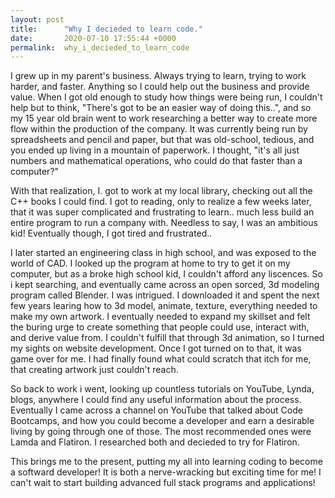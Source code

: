 ```yaml
---
layout: post
title:      "Why I decieded to learn code."
date:       2020-07-10 17:55:44 +0000
permalink:  why_i_decieded_to_learn_code
---
```



I grew up in my parent's business. Always trying to learn, trying to work harder, and faster. Anything so I could help out the business and provide value. When I got old enough to study how things were being run, I couldn't help but to think, "There's got to be an easier way of doing this..", and so my 15 year old brain went to work researching a better way to create more flow within the production of the company. It was currently being run by spreadsheets and pencil and paper, but that was old-school, tedious, and you ended up living in a mountain of paperwork. I thought, "it's all just numbers and mathematical operations, who could do that faster than a computer?"

With that realization, I. got to work at my local library, checking out all the C++ books I could find. I got to reading, only to realize a few weeks later, that it was super complicated and frustrating to learn.. much less build an entire program to run a company with. Needless to say, I was an ambitious kid! Eventually though,  I got tired and frustrated.. 

I later started an engineering class in high school, and was exposed to the world of CAD. I looked up the program at home to try to get it on my computer, but as a broke high school kid, I couldn't afford any liscences. So i kept searching, and eventually came across an open sorced, 3d modeling program called Blender. I was intrigued. I downloaded it and spent the next few years learing how to 3d model, animate, texture, everything needed to make my own artwork. I eventually needed to expand my skillset and felt the buring urge to create something that people could use, interact with, and derive value from. I couldn't fulfill that through 3d animation, so I turned my sights on website development. Once I got turned on to that, it was game over for me. I had finally found what could scratch that itch for me, that creating artwork just couldn't reach. 

So back to work i went, looking up countless tutorials on YouTube, Lynda, blogs, anywhere I could find any useful information about the process. Eventually I came across a channel on YouTube that talked about Code Bootcamps, and how you could become a developer and earn a desirable living by going through one of those. The most recommended ones were Lamda and Flatiron. I researched both and decieded to try for Flatiron. 

This brings me to the present, putting my all into learning coding to become a softward developer! It is both a nerve-wracking but exciting time for me! I can't wait to start building advanced full stack programs and applications!
